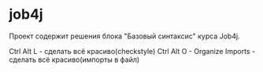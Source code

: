 # job4j
Проект содержит решения блока "Базовый синтаксис" курса Job4j.

Ctrl Alt L - сделать всё красиво(checkstyle)
Ctrl Alt O - Organize Imports -  сделать всё красиво(импорты в файл)